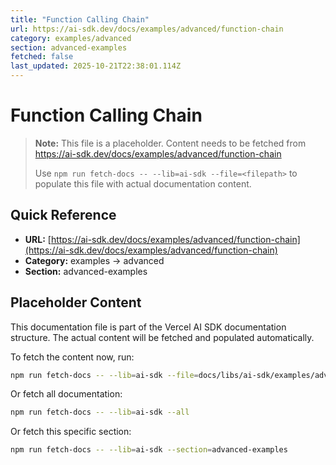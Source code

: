 ```yaml
---
title: "Function Calling Chain"
url: https://ai-sdk.dev/docs/examples/advanced/function-chain
category: examples/advanced
section: advanced-examples
fetched: false
last_updated: 2025-10-21T22:38:01.114Z
---
```


# Function Calling Chain

> **Note:** This file is a placeholder. Content needs to be fetched from https://ai-sdk.dev/docs/examples/advanced/function-chain
>
> Use `npm run fetch-docs -- --lib=ai-sdk --file=<filepath>` to populate this file with actual documentation content.

## Quick Reference

- **URL:** [https://ai-sdk.dev/docs/examples/advanced/function-chain](https://ai-sdk.dev/docs/examples/advanced/function-chain)
- **Category:** examples → advanced
- **Section:** advanced-examples

## Placeholder Content

This documentation file is part of the Vercel AI SDK documentation structure.
The actual content will be fetched and populated automatically.

To fetch the content now, run:

```bash
npm run fetch-docs -- --lib=ai-sdk --file=docs/libs/ai-sdk/examples/advanced/function-chain.md
```

Or fetch all documentation:

```bash
npm run fetch-docs -- --lib=ai-sdk --all
```

Or fetch this specific section:

```bash
npm run fetch-docs -- --lib=ai-sdk --section=advanced-examples
```
